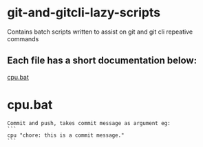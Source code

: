 # git-and-gitcli-lazy-scripts
Contains batch scripts written to assist on git and git cli repeative commands

## Each file has a short documentation below:
[cpu.bat](#cpu.bat)

# cpu.bat
    Commit and push, takes commit message as argument eg:
    ```
    cpu "chore: this is a commit message."
    ```
